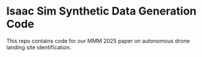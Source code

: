# Isaac Sim Synthetic Data Generation Code

This repo contains code for our MMM 2025 paper on autonomous drone landing site identification.
